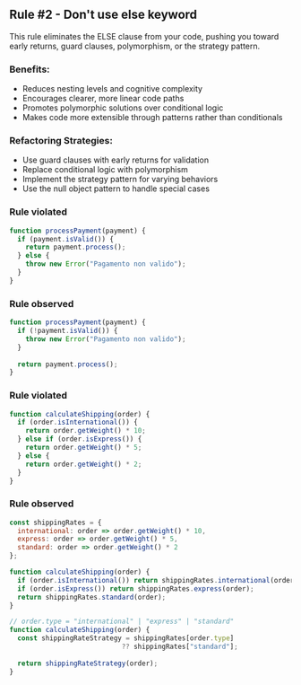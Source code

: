 ## Rule #2 - Don't use else keyword
This rule eliminates the ELSE clause from your code, pushing you toward early returns, guard clauses, polymorphism, or the strategy pattern.

### Benefits:
- Reduces nesting levels and cognitive complexity
- Encourages clearer, more linear code paths
- Promotes polymorphic solutions over conditional logic
- Makes code more extensible through patterns rather than conditionals

### Refactoring Strategies:

- Use guard clauses with early returns for validation
- Replace conditional logic with polymorphism
- Implement the strategy pattern for varying behaviors
- Use the null object pattern to handle special cases

### Rule violated
```js
function processPayment(payment) {
  if (payment.isValid()) {
    return payment.process();
  } else {
    throw new Error("Pagamento non valido");
  }
}
```

### Rule observed
```js
function processPayment(payment) {
  if (!payment.isValid()) {
    throw new Error("Pagamento non valido");
  }
  
  return payment.process();
}
```

### Rule violated
```js
function calculateShipping(order) {
  if (order.isInternational()) {
    return order.getWeight() * 10;
  } else if (order.isExpress()) {
    return order.getWeight() * 5;
  } else {
    return order.getWeight() * 2;
  }
}
```

### Rule observed
```js
const shippingRates = {
  international: order => order.getWeight() * 10,
  express: order => order.getWeight() * 5,
  standard: order => order.getWeight() * 2
};
```

```js
function calculateShipping(order) {
  if (order.isInternational()) return shippingRates.international(order);
  if (order.isExpress()) return shippingRates.express(order);
  return shippingRates.standard(order);
}
```

```js
// order.type = "international" | "express" | "standard"
function calculateShipping(order) {
  const shippingRateStrategy = shippingRates[order.type] 
                            ?? shippingRates["standard"];
  
  return shippingRateStrategy(order);
}
```
